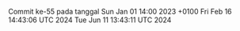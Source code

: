 Commit ke-55 pada tanggal Sun Jan 01 14:00 2023 +0100
Fri Feb 16 14:43:06 UTC 2024
Tue Jun 11 13:43:11 UTC 2024

